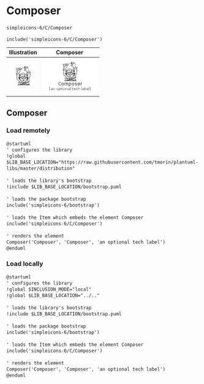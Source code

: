 # Composer


```text
simpleicons-6/C/Composer
```

```text
include('simpleicons-6/C/Composer')
```



| Illustration | Composer |
| :---: | :---: |
| ![illustration for Illustration](../../simpleicons-6/C/Composer.png) | ![illustration for Composer](../../simpleicons-6/C/Composer.Local.png) |




## Composer

### Load remotely
```plantuml
@startuml
' configures the library
!global $LIB_BASE_LOCATION="https://raw.githubusercontent.com/tmorin/plantuml-libs/master/distribution"

' loads the library's bootstrap
!include $LIB_BASE_LOCATION/bootstrap.puml

' loads the package bootstrap
include('simpleicons-6/bootstrap')

' loads the Item which embeds the element Composer
include('simpleicons-6/C/Composer')

' renders the element
Composer('Composer', 'Composer', 'an optional tech label')
@enduml
```

### Load locally
```plantuml
@startuml
' configures the library
!global $INCLUSION_MODE="local"
!global $LIB_BASE_LOCATION="../.."

' loads the library's bootstrap
!include $LIB_BASE_LOCATION/bootstrap.puml

' loads the package bootstrap
include('simpleicons-6/bootstrap')

' loads the Item which embeds the element Composer
include('simpleicons-6/C/Composer')

' renders the element
Composer('Composer', 'Composer', 'an optional tech label')
@enduml
```

